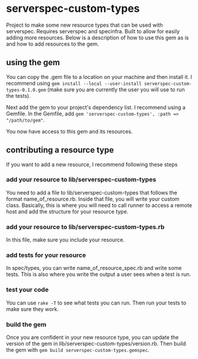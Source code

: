 # serverspec-custom-types


Project to make some new resource types that can be used with serverspec. Requires serverspec and specinfra. Built to allow for easily adding more resources. Below is a description of how to use this gem as is and how to add resources to the gem.


## using the gem
You can copy the .gem file to a location on your machine and then install it. I recommend using `gem install --local --user-install serverspec-custom-types-0.1.0.gem` (make sure you are currently the user you will use to run the tests). 

Next add the gem to your project's dependency list. I recommend using a Gemfile. In the Gemfile, add `gem 'serverspec-custom-types', :path => "/path/to/gem"`.


You now have access to this gem and its resources.


## contributing a resource type
If you want to add a new resource, I recommend following these steps


### add your resource to lib/serverspec-custom-types
You need to add a file to lib/serverspec-custom-types that follows the format name_of_resource.rb. Inside that file, you will write your custom class. Basically, this is where you will need to call runner to access a remote host and add the structure for your resource type.


### add your resource to lib/serverspec-custom-types.rb
In this file, make sure you include your resource.


### add tests for your resource 
In spec/types, you can write name_of_resource_spec.rb and write some tests. This is also where you write the output a user sees when a test is run.


### test your code
You can use `rake -T` to see what tests you can run. Then run your tests to make sure they work.


### build the gem
Once you are confident in your new resource type, you can update the version of the gem in lib/serverspec-custom-types/version.rb. Then build the gem with `gem build serverspec-custom-types.gemspec`.

